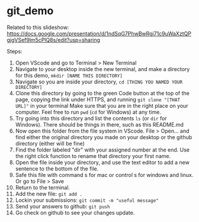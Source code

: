 # git_demo

Related to this slideshow:
https://docs.google.com/presentation/d/1ndSqG7PhwBwRgj71c9uWaXztQPgjgVSef9lm5cPlQ8s/edit?usp=sharing

Steps:
1. Open VScode and go to Terminal > New Terminal
2. Navigate to your desktop inside the new terminal, and make a directory for this demo, `mkdir [NAME THIS DIRECTORY]`
3. Navigate so you are inside your directory, `cd [THING YOU NAMED YOUR DIRECTORY]`
4. Clone this directory by going to the green Code button at the top of the page, copying the link under HTTPS, and running `git clone "[THAT URL]"` in your terminal
	Make sure that you are in the right place on your computer. Feel free to run `pwd` (`cd` for Windows) at any time.
5. Try going into this directory and list the contents `ls` (or `dir` for Windows). There should be things in there, such as this README.md
6. Now open this folder from the file system in VScode. File > Open... and find either the original directory you made on your desktop or the github directory (either will be fine)
7. Find the folder labeled "dir" with your assigned number at the end. Use the right click function to rename that directory your first name.
8. Open the file inside your directory, and use the text editor to add a new sentence to the bottom of the file.
9. Safe this file with command s for mac or control s for windows and linux. Or go to File > Save
10. Return to the terminal.
11. Add the new file: `git add .`
12. Lockin your submissions: `git commit -m "useful message"`
13. Send your answers to github: `git push`
14. Go check on github to see your changes update.
